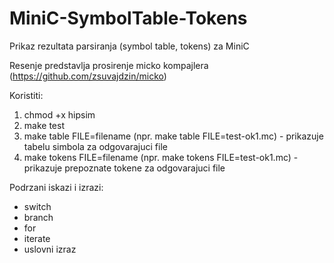 # MiniC-SymbolTable-Tokens

Prikaz rezultata parsiranja (symbol table, tokens) za MiniC

Resenje predstavlja prosirenje micko kompajlera (https://github.com/zsuvajdzin/micko)



Koristiti:
1. chmod +x hipsim
2. make test
3. make table FILE=filename (npr. make table FILE=test-ok1.mc) - prikazuje tabelu simbola za odgovarajuci file
4. make tokens FILE=filename (npr. make tokens FILE=test-ok1.mc) - prikazuje prepoznate tokene za odgovarajuci file

Podrzani iskazi i izrazi:
- switch
- branch
- for
- iterate
- uslovni izraz

